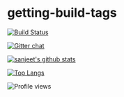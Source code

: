 # getting-build-tags

[![Build Status](https://travis-ci.org/sanjeet123456789/getting-build-tags.svg?branch=master)](https://travis-ci.org/github/sanjeet123456789/getting-build-tags)



[![Gitter chat](https://badges.gitter.im/sanjeet123456789/gitter.png)](https://gitter.im/sanjeet12345679/git-readme-badge)

[![sanjeet's github stats](https://github-readme-stats.vercel.app/api?username=sanjeet123456789&hide=contribs,prs&count_private=true&show_icons=true&theme=radical)](https://github.com/sanjeet123456789/getting-build-tags/)


[![Top Langs](https://github-readme-stats.vercel.app/api/top-langs/?username=sanjeet123456789&hide=javascript,html&layout=compact)](https://github.com/sanjeet123456789/getting-build-tags/)


![Profile views](https://komarev.com/ghpvc/?username=MovingToWeb)
